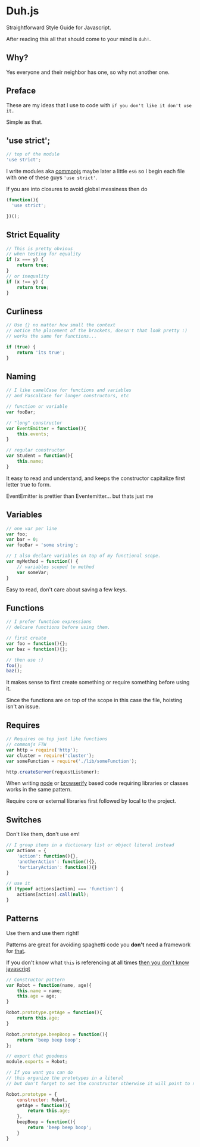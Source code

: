 Duh.js
=====

Straightforward Style Guide for Javascript.

After reading this all that should come to your mind is `duh!`.

Why?
---
Yes everyone and their neighbor has one, so why not another one.

Preface
-------
These are my ideas that I use to code with `if you don't like it don't use it.`

Simple as that.

'use strict';
-------------
```js
// top of the module
'use strict';
```
I write modules aka [commonjs](http://wiki.commonjs.org/wiki/Modules/1.0) maybe later a little `es6`
so I begin each file with one of these guys `'use strict'`.

If you are into closures to avoid global messiness then do
```js
(function(){
  'use strict';  

})();
```
Strict Equality
---------------
```js
// This is pretty obvious
// when testing for equality
if (x === y) {
    return true;
}
// or inequality
if (x !== y) {
    return true;
}
```

Curliness
----------
```js
// Use {} no matter how small the context
// notice the placement of the brackets, doesn't that look pretty :)
// works the same for functions...

if (true) {
    return 'its true';
}

```


Naming
------
```js
// I like camelCase for functions and variables
// and PascalCase for longer constructors, etc

// function or variable
var fooBar;

// "long" constructor
var EventEmitter = function(){
    this.events;
}

// regular constructor
var Student = function(){
    this.name;
}

```

It easy to read and understand, and keeps the constructor capitalize 
first letter true to form. 

EventEmitter is prettier than Eventemitter... but thats just me

Variables
---------
```js
// one var per line
var foo;
var bar = 0;
var fooBar = 'some string';

// I also declare variables on top of my functional scope.
var myMethod = function() {
    // variables scoped to method
    var someVar;
}

```

Easy to read, don't care about saving a few keys.


Functions
---------
```js
// I prefer function expressions
// delcare functions before using them.

// first create
var foo = function(){};
var baz = function(){};

// then use :)
foo();
baz();
```
It makes sense to first create something or require something before using it.

Since the functions are on top of the scope in this case the file, hoisting isn't an issue.


Requires
--------
```js
// Requires on top just like functions
// commonjs FTW
var http = require('http');
var cluster = require('cluster');
var someFunction = require('./lib/someFunction');

http.createServer(requestListener);

```
When writing [node](http://nodejs.org/) or [browserify](http://browserify.org/) based code requiring libraries or classes 
works in the same pattern. 

Require core or external libraries first followed by local to the project.

Switches
--------
Don't like them, don't use em!
```js
// I group items in a dictionary list or object literal instead
var actions = {
    'action': function(){},
    'anotherAction': function(){},
    'tertiaryAction': function(){}
}

// use it
if (typeof actions[action] === 'function') {
    actions[action].call(null);
}
```

Patterns
--------
Use them and use them right!

Patterns are great for avoiding spaghetti code you **don't** need a framework for [that](http://www.faqs.org/docs/artu/ch01s06.html).

If you don't know what `this` is referencing at all times [then you don't know javascript](http://goo.gl/BAEclg)

```js
// Constructor pattern
var Robot = function(name, age){
    this.name = name;
    this.age = age;
}

Robot.prototype.getAge = function(){
    return this.age;
}

Robot.prototype.beepBoop = function(){
    return 'beep beep boop';  
};

// export that goodness
module.exports = Robot;

// If you want you can do
// this organize the prototypes in a literal
// but don't forget to set the constructor otherwise it will point to native `Object`

Robot.prototype = {
    constructor: Robot,
    getAge = function(){
        return this.age;
    },
    beepBoop = function(){
        return 'beep beep boop';  
    }
}

```
